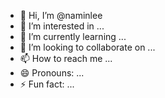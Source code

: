 - 👋 Hi, I’m @naminlee
- 👀 I’m interested in ...
- 🌱 I’m currently learning ...
- 💞️ I’m looking to collaborate on ...
- 📫 How to reach me ...
- 😄 Pronouns: ...
- ⚡ Fun fact: ...

<!---
naminlee/naminlee is a ✨ special ✨ repository because its `README.md` (this file) appears on your GitHub profile.
You can click the Preview link to take a look at your changes.
--->
